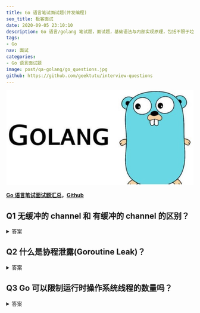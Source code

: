 ```yaml
---
title: Go 语言笔试面试题(并发编程)
seo_title: 极客面试
date: 2020-09-05 23:10:10
description: Go 语言/golang 笔试题，面试题，基础语法与内部实现原理，包括不限于垃圾回收机制(GC)、面向对象、并发编程等。
tags:
- Go
nav: 面试
categories:
- Go 语言面试题
image: post/qa-golang/go_questions.jpg
github: https://github.com/geektutu/interview-questions
---
```


![golang interview questions](qa-golang/go_questions.jpg)

**[Go 语言笔试面试题汇总](https://geektutu.com/post/qa-golang.html)，[Github](https://github.com/geektutu/interview-questions)**

## Q1 无缓冲的 channel 和 有缓冲的 channel 的区别？

<details>
<summary>答案</summary>
<div>

对于无缓冲的 channel，发送方将阻塞该信道，直到接收方从该信道接收到数据为止，而接收方也将阻塞该信道，直到发送方将数据发送到该信道中为止。

对于有缓存的 channel，发送方在没有空插槽（缓冲区使用完）的情况下阻塞，而接收方在信道为空的情况下阻塞。

例如:

```go
func main() {
	st := time.Now()
	ch := make(chan bool)
	go func ()  {
		time.Sleep(time.Second * 2)
		<-ch
	}()
	ch <- true  // 无缓冲，发送方阻塞直到接收方接收到数据。
	fmt.Printf("cost %.1f s\n", time.Now().Sub(st).Seconds())
	time.Sleep(time.Second * 5)
}
```

```go
func main() {
	st := time.Now()
	ch := make(chan bool, 2)
	go func ()  {
		time.Sleep(time.Second * 2)
		<-ch
	}()
	ch <- true
	ch <- true // 缓冲区为 2，发送方不阻塞，继续往下执行
	fmt.Printf("cost %.1f s\n", time.Now().Sub(st).Seconds()) // cost 0.0 s
	ch <- true // 缓冲区使用完，发送方阻塞，2s 后接收方接收到数据，释放一个插槽，继续往下执行
	fmt.Printf("cost %.1f s\n", time.Now().Sub(st).Seconds()) // cost 2.0 s
	time.Sleep(time.Second * 5)
}
```


</div>
</details>

## Q2 什么是协程泄露(Goroutine Leak)？

<details>
<summary>答案</summary>
<div>

协程泄露是指协程创建后，长时间得不到释放，并且还在不断地创建新的协程，最终导致内存耗尽，程序崩溃。常见的导致协程泄露的场景有以下几种：

- 缺少接收器，导致发送阻塞

这个例子中，每执行一次 query，则启动1000个协程向信道 ch 发送数字 0，但只接收了一次，导致 999 个协程被阻塞，不能退出。

```go
func query() int {
	ch := make(chan int)
	for i := 0; i < 1000; i++ {
		go func() { ch <- 0 }()
	}
	return <-ch
}

func main() {
	for i := 0; i < 4; i++ {
		query()
		fmt.Printf("goroutines: %d\n", runtime.NumGoroutine())
	}
}
// goroutines: 1001
// goroutines: 2000
// goroutines: 2999
// goroutines: 3998
```

- 缺少发送器，导致接收阻塞

那同样的，如果启动 1000 个协程接收信道的信息，但信道并不会发送那么多次的信息，也会导致接收协程被阻塞，不能退出。

- 死锁(dead lock)

两个或两个以上的协程在执行过程中，由于竞争资源或者由于彼此通信而造成阻塞，这种情况下，也会导致协程被阻塞，不能退出。

- 无限循环(infinite loops)

这个例子中，为了避免网络等问题，采用了无限重试的方式，发送 HTTP 请求，直到获取到数据。那如果 HTTP 服务宕机，永远不可达，导致协程不能退出，发生泄漏。

```go
func request(url string, wg sync.WaitGroup) {
	for {
		if _, err := http.Get(url); err == nil {
			// write to db
			break
		}
		time.Sleep(time.Second)
	}
	wg.Done()
}

func main() {
	var wg sync.WaitGroup
	for i := 0; i < 1000; i++ {
		wg.Add(1)
		go request(fmt.Sprintf("exampe.com/%d", i), wg)
	}
	wg.Wait()
}
```

</div>
</details>

## Q3 Go 可以限制运行时操作系统线程的数量吗？

<details>
<summary>答案</summary>
<div>

> The GOMAXPROCS variable limits the number of operating system threads that can execute user-level Go code simultaneously. There is no limit to the number of threads that can be blocked in system calls on behalf of Go code; those do not count against the GOMAXPROCS limit. 

可以使用环境变量 `GOMAXPROCS` 或 `runtime.GOMAXPROCS(num int)` 设置，例如：

```go
runtime.GOMAXPROCS(1) // 限制同时执行Go代码的操作系统线程数为 1
```

从官方文档的解释可以看到，`GOMAXPROCS` 限制的是同时执行用户态 Go 代码的操作系统线程的数量，但是对于被系统调用阻塞的线程数量是没有限制的。`GOMAXPROCS` 的默认值等于 CPU 的逻辑核数，同一时间，一个核只能绑定一个线程，然后运行被调度的协程。因此对于 CPU 密集型的任务，若该值过大，例如设置为 CPU 逻辑核数的 2 倍，会增加线程切换的开销，降低性能。对于 I/O 密集型应用，适当地调大该值，可以提高 I/O 吞吐率。

</div>
</details>
